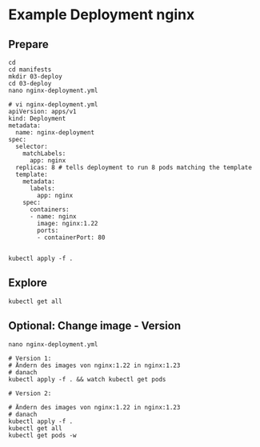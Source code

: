 # Example Deployment nginx 

## Prepare 

```
cd 
cd manifests 
mkdir 03-deploy 
cd 03-deploy 
nano nginx-deployment.yml 
```

```
# vi nginx-deployment.yml 
apiVersion: apps/v1
kind: Deployment
metadata:
  name: nginx-deployment
spec:
  selector:
    matchLabels:
      app: nginx
  replicas: 8 # tells deployment to run 8 pods matching the template
  template:
    metadata:
      labels:
        app: nginx
    spec:
      containers:
      - name: nginx
        image: nginx:1.22
        ports:
        - containerPort: 80
        
```

```
kubectl apply -f . 
```

## Explore 

```
kubectl get all
```

## Optional: Change image - Version 

```
nano nginx-deployment.yml 
```

```
# Version 1:
# Ändern des images von nginx:1.22 in nginx:1.23
# danach 
kubectl apply -f . && watch kubectl get pods 
```


```
# Version 2: 

# Ändern des images von nginx:1.22 in nginx:1.23
# danach 
kubectl apply -f .
kubectl get all 
kubectl get pods -w


```

